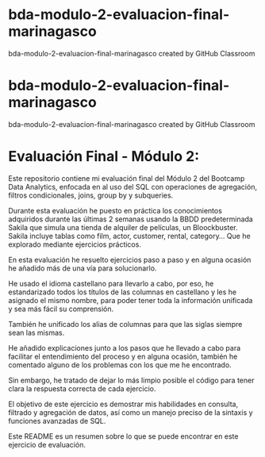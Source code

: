 # bda-modulo-2-evaluacion-final-marinagasco
bda-modulo-2-evaluacion-final-marinagasco created by GitHub Classroom
# bda-modulo-2-evaluacion-final-marinagasco
bda-modulo-2-evaluacion-final-marinagasco created by GitHub Classroom

# Evaluación Final - Módulo 2:

Este repositorio contiene mi evaluación final del Módulo 2 del Bootcamp Data Analytics, enfocada en al uso del SQL con operaciones de agregación, filtros condicionales, joins, group by y subqueries. 

Durante esta evaluación he puesto en práctica los conocimientos adquiridos durante las últimas 2 semanas usando la BBDD predeterminada Sakila que simula una tienda de alquiler de películas, un Bloockbuster. Sakila incluye tablas como film, actor, customer, rental, category… Que he explorado mediante ejercicios prácticos.  

En esta evaluación he resuelto ejercicios paso a paso y en alguna ocasión he añadido más de una vía para solucionarlo. 

He usado el idioma castellano para llevarlo a cabo, por eso, he estandarizado todos los títulos de las columnas en castellano y les he asignado el mismo nombre, para poder tener toda la información unificada y sea más fácil su comprensión. 

También he unificado los alias de columnas para que las siglas siempre sean las mismas. 

He añadido explicaciones junto a los pasos que he llevado a cabo para facilitar el entendimiento del proceso y en alguna ocasión, también he comentado alguno de los problemas con los que me he encontrado. 

Sin embargo, he tratado de dejar lo más limpio posible el código para tener clara la respuesta correcta de cada ejercicio. 

El objetivo de este ejercicio es demostrar mis habilidades en consulta, filtrado y agregación de datos, así como un manejo preciso de la sintaxis y funciones avanzadas de SQL.

Este README es un resumen sobre lo que se puede encontrar en este ejercicio de evaluación. 
